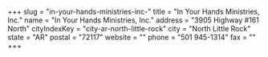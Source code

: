 +++
slug = "in-your-hands-ministries-inc-"
title = "In Your Hands Ministries, Inc."
name = "In Your Hands Ministries, Inc."
address = "3905 Highway #161 North"
cityIndexKey = "city-ar-north-little-rock"
city = "North Little Rock"
state = "AR"
postal = "72117"
website = ""
phone = "501 945-1314"
fax = ""
+++

